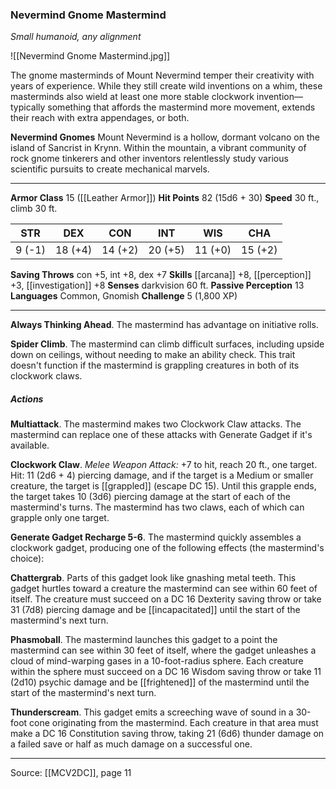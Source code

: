### Nevermind Gnome Mastermind
_Small humanoid, any alignment_

![[Nevermind Gnome Mastermind.jpg]]

The gnome masterminds of Mount Nevermind temper their creativity with years of experience. While they still create wild inventions on a whim, these masterminds also wield at least one more stable clockwork invention—typically something that affords the mastermind more movement, extends their reach with extra appendages, or both.


**Nevermind Gnomes** Mount Nevermind is a hollow, dormant volcano on the island of Sancrist in Krynn. Within the mountain, a vibrant community of rock gnome tinkerers and other inventors relentlessly study various scientific pursuits to create mechanical marvels.





---

**Armor Class** 15 ([[Leather Armor]])
**Hit Points** 82 (15d6 + 30)
**Speed** 30 ft., climb 30 ft.

| STR     | DEX     | CON     | INT     | WIS     | CHA     |
|---------|---------|---------|---------|---------|---------|
| 9 (-1) | 18 (+4) | 14 (+2) | 20 (+5) | 11 (+0) | 15 (+2) |

**Saving Throws** con +5, int +8, dex +7
**Skills** [[arcana]] +8, [[perception]] +3, [[investigation]] +8
**Senses** darkvision 60 ft.
**Passive Perception** 13
**Languages** Common, Gnomish
**Challenge** 5 (1,800 XP)

---

**Always Thinking Ahead**. The mastermind has advantage on initiative rolls.

**Spider Climb**. The mastermind can climb difficult surfaces, including upside down on ceilings, without needing to make an ability check. This trait doesn't function if the mastermind is grappling creatures in both of its clockwork claws.

##### Actions
**Multiattack**. The mastermind makes two Clockwork Claw attacks. The mastermind can replace one of these attacks with Generate Gadget if it's available.

**Clockwork Claw**. _Melee Weapon Attack:_ +7 to hit, reach 20 ft., one target. Hit: 11 (2d6 + 4) piercing damage, and if the target is a Medium or smaller creature, the target is [[grappled]] (escape DC 15). Until this grapple ends, the target takes 10 (3d6) piercing damage at the start of each of the mastermind's turns. The mastermind has two claws, each of which can grapple only one target.

**Generate Gadget Recharge 5-6**. The mastermind quickly assembles a clockwork gadget, producing one of the following effects (the mastermind's choice):

**Chattergrab**. Parts of this gadget look like gnashing metal teeth. This gadget hurtles toward a creature the mastermind can see within 60 feet of itself. The creature must succeed on a DC 16 Dexterity saving throw or take 31 (7d8) piercing damage and be [[incapacitated]] until the start of the mastermind's next turn.

**Phasmoball**. The mastermind launches this gadget to a point the mastermind can see within 30 feet of itself, where the gadget unleashes a cloud of mind-warping gases in a 10-foot-radius sphere. Each creature within the sphere must succeed on a DC 16 Wisdom saving throw or take 11 (2d10) psychic damage and be [[frightened]] of the mastermind until the start of the mastermind's next turn.

**Thunderscream**. This gadget emits a screeching wave of sound in a 30-foot cone originating from the mastermind. Each creature in that area must make a DC 16 Constitution saving throw, taking 21 (6d6) thunder damage on a failed save or half as much damage on a successful one.


---

Source: [[MCV2DC]], page 11